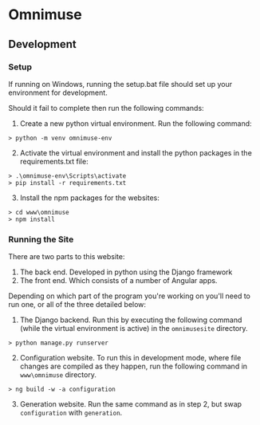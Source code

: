 # Omnimuse

## Development

### Setup
If running on Windows, running the setup.bat file should set up your environment for development.

Should it fail to complete then run the following commands:

1. Create a new python virtual environment. Run the following command:
```
> python -m venv omnimuse-env
```
2. Activate the virtual environment and install the python packages in the requirements.txt file:
```
> .\omnimuse-env\Scripts\activate
> pip install -r requirements.txt
```
3. Install the npm packages for the websites:
```
> cd www\omnimuse
> npm install
```

### Running the Site

There are two parts to this website:
1. The back end. Developed in python using the Django framework
2. The front end. Which consists of a number of Angular apps.

Depending on which part of the program you're working on you'll need to run one, or all of the three detailed below:
1. The Django backend. Run this by executing the following command (while the virtual environment is active) in the `omnimusesite` directory.
```
> python manage.py runserver
```
2. Configuration website. To run this in development mode, where file changes are compiled as they happen, run the following command in `www\omnimuse` directory.
```
> ng build -w -a configuration
```
3. Generation website. Run the same command as in step 2, but swap `configuration` with `generation`.